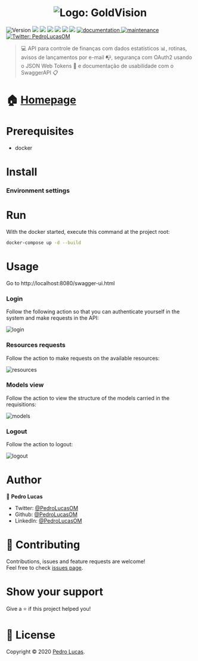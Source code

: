 <h1 align="center">
  <img alt="Logo: GoldVision" src="https://github.com/PedroLucasOM/GoldVision-API/blob/master/docs/media/logo.png" />
</h1>
<p>
  <img alt="Version" src="https://img.shields.io/badge/version-1.0.0-blue.svg?cacheSeconds=2592000" />
  <img src="https://img.shields.io/badge/java-1.8-blue.svg" />
  <img src="https://img.shields.io/badge/hibernate-5.3.2-blue.svg" />
  <img src="https://img.shields.io/badge/spring-1.5.19-blue.svg" />
  <img src="https://img.shields.io/badge/swagger-2.9.2-blue.svg" />
  <img src="https://img.shields.io/badge/jasperreports-6.15.0-blue.svg" />
  <img src="https://img.shields.io/badge/googlecloud-1.17.0-blue.svg" />
  <a href="https://github.com/PedroLucasOM/MovieViewer#readme" target="_blank">
    <img alt="documentation" src="https://img.shields.io/badge/documentation-yes-green.svg" />
  </a>
  <a href="https://github.com/kefranabg/readme-md-generator/graphs/commit-activity" target="_blank">
    <img alt="maintenance" src="https://img.shields.io/badge/maintained-yes-green.svg" />
  </a>
  <a href="https://twitter.com/PedroLucasOM" target="_blank">
    <img alt="Twitter: PedroLucasOM" src="https://img.shields.io/twitter/follow/PedroLucasOM.svg?style=social" />
  </a>
</p>

> 💻 API para controle de finanças com dados estatísticos 📊, rotinas, avisos de lançamentos por e-mail 📭, segurança com OAuth2 usando o JSON Web Tokens 🔐 e documentação de usabilidade com o SwaggerAPI 📋

# 🏠 [Homepage](https://github.com/PedroLucasOM/GoldVision-API)

# Prerequisites

- docker

# Install

### Environment settings


# Run

With the docker started, execute this command at the project root:

```sh
docker-compose up -d --build
```

# Usage

Go to http://localhost:8080/swagger-ui.html

### Login

Follow the following action so that you can authenticate yourself in the system and make requests in the API:

![login](https://github.com/PedroLucasOM/GoldVision-API/blob/master/docs/media/login.gif)
<br />

### Resources requests

Follow the action to make requests on the available resources:

![resources](https://github.com/PedroLucasOM/GoldVision-API/blob/master/docs/media/resources.gif)
<br />

### Models view

Follow the action to view the structure of the models carried in the requisitions:

![models](https://github.com/PedroLucasOM/GoldVision-API/blob/master/docs/media/models.gif)
<br />

### Logout

Follow the action to logout:

![logout](https://github.com/PedroLucasOM/GoldVision-API/blob/master/docs/media/logout.gif)
<br />

# Author

👤 **Pedro Lucas**

* Twitter: [@PedroLucasOM](https://twitter.com/PedroLucasOM)
* Github: [@PedroLucasOM](https://github.com/PedroLucasOM)
* LinkedIn: [@PedroLucasOM](https://linkedin.com/in/PedroLucasOM)

# 🤝 Contributing

Contributions, issues and feature requests are welcome!<br />Feel free to check [issues page](https://github.com/PedroLucasOM/GoldVision-API/issues). 

# Show your support

Give a ⭐️ if this project helped you!

# 📝 License

Copyright © 2020 [Pedro Lucas](https://github.com/PedroLucasOM).<br />
